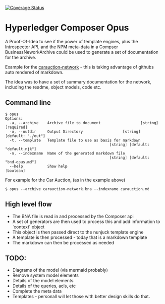 
[![Coverage Status](https://coveralls.io/repos/github/ampretia/composer-opus/badge.svg?branch=master)](https://coveralls.io/github/ampretia/composer-opus?branch=master)

# Hyperledger Composer Opus

A Proof-Of-Idea to see if the power of template engines, plus the Introspector API, and the NPM meta-data in a Compser BusinessNeworkArchive could be used to generate a set of documentation for the archive.  

Example for the [carauction-network](./test/out/carauction.md)  - this is taking advantage of githubs auto rendered of markdown.

The idea was to have a set of summary documentation for the network, including the readme, object models, code etc. 

## Command line
```
$ opus
Options:
  -a, --archive    Archive file to document                  [string] [required]
  -o, --outdir     Output Directory                  [string] [default: "./out"]
  -t, --template   Template file to use as basis for markdown
                                               [string] [default: "default.njk"]
  -n, --indexname  Name of the generated markdown file
                                               [string] [default: "bnd-opus.md"]
  --help           Show help                                           [boolean]

```

For example for the Car Auction, (as in the example above)

```
$ opus --archive carauction-network.bna --indexname carauction.md
```
## High level flow
- The BNA file is read in and processed by the Composer api
- A set of generators are then used to process this and add information to 'context' object
- This object is then passed direct to the nunjuck template engine
- A template is then processed - today that is a markdown template
- The markdown can then be processed as needed

## TODO:
- Diagrams of the model (via mermaid probably)
- Remove system model elements
- Details of the model elements
- Details of the queries, acls, etc
- Complete the meta data
- Templates - personall will let those with better design skills do that. 
